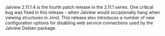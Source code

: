 Jalview 2.11.1.4 is the fourth patch release in the 2.11.1 series. One critical bug was fixed in this release - when Jalview would occasionally hang when viewing structures in Jmol. This release also introduces a number of new configuration options for disabling web service connections used by the Jalview Debian package.
